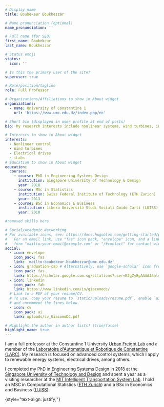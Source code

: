 ```yaml
---
# Display name
title: Boubekeur Boukhezzar

# Name pronunciation (optional)
name_pronunciation: ''

# Full name (for SEO)
first_name: Boubekeur
last_name: Boukhezzar

# Status emoji
status:
  icon: ''

# Is this the primary user of the site?
superuser: true

# Role/position/tagline
role: Full Professor

# Organizations/Affiliations to show in About widget
organizations:
  - name: University of Constantine 1
    url: 'https://www.umc.edu.dz/index.php/en'

# Short bio (displayed in user profile at end of posts)
bio: My research interests include nonlinear systems, wind turbines, iLabs.

# Interests to show in About widget
interests:
  - Nonlinear control
  - Wind turbines
  - Electrical drives
  - iLabs
# Education to show in About widget
education:
  courses:
    - course: PhD in Engineering Systems Design
      institution: Singapore University of Technology & Design
      year: 2018
    - course: MSc in Statistics
      institution: Swiss Federal Institute of Technology (ETH Zurich)
      year: 2013
    - course: BSc in Economics & Business
      institution: Libera Universitá Studi Sociali Guido Carli (LUISS)
      year: 2010

#removed skills here

# Social/Academic Networking
# For available icons, see: https://docs.hugoblox.com/getting-started/page-builder/#icons
#   For an email link, use "fas" icon pack, "envelope" icon, and a link in the
#   form "mailto:your-email@example.com" or "/#contact" for contact widget.
social:
  - icon: envelope
    icon_pack: fas
    link: 'mailto:boubekeur.boukhezzar@umc.edu.dz'
  - icon: graduation-cap # Alternatively, use `google-scholar` icon from `ai` icon pack
    icon_pack: fas
    link: https://scholar.google.com.sg/citations?user=K2gZyBgAAAAJ&hl=en
  - icon: linkedin
    icon_pack: fab
    link: https://www.linkedin.com/in/giacomodc/
  # Link to a PDF of your resume/CV.
  # To use: copy your resume to `static/uploads/resume.pdf`, enable `ai` icons in `params.yaml`,
  # and uncomment the lines below.
  - icon: cv
    icon_pack: ai
    link: uploads/cv_GiacomoDC.pdf

# Highlight the author in author lists? (true/false)
highlight_name: true
---
```


I am a full professor at the Constantine 1 University  [Urban Freight Lab](https://urbanfreightlab.com/) and a member of the [Laboratoire d'Automatique et Robotique de Constantine (LARC)](https://www.supply-chain-transportation.uw.edu/). My research is focused on advanced control systems, which I apply to renewable energy systems, electrical drives, among others.

I completed my PhD in Engineering Systems Design in 2018 at the [Singapore University of Technology and Design](https://esd.sutd.edu.sg/) and spent a year as a visiting researcher at the [MIT Intelligent Transportation System Lab](https://www.its.mit.edu/). I hold an MSC in Computational Statistics ([ETH Zurich](https://math.ethz.ch/sfs)) and a BSc in Economics and Business ([LUISS](https://economiaefinanza.luiss.it/)).



{style="text-align: justify;"}

